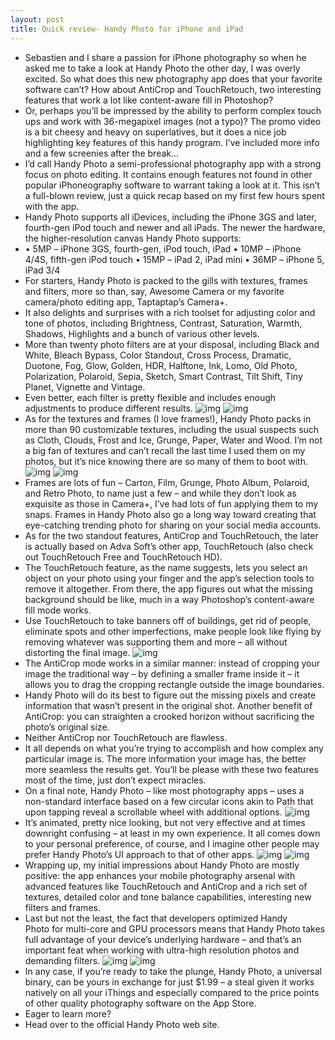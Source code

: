 ```yaml
---
layout: post
title: Quick review- Handy Photo for iPhone and iPad
---
```

* Sebastien and I share a passion for iPhone photography so when he asked me to take a look at Handy Photo the other day, I was overly excited. So what does this new photography app does that your favorite software can’t? How about AntiCrop and TouchRetouch, two interesting features that work a lot like content-aware fill in Photoshop?
* Or, perhaps you’ll be impressed by the ability to perform complex touch ups and work with 36-megapixel images (not a typo)? The promo video is a bit cheesy and heavy on superlatives, but it does a nice job highlighting key features of this handy program. I’ve included more info and a few screenies after the break…
* I’d call Handy Photo a semi-professional photography app with a strong focus on photo editing. It contains enough features not found in other popular iPhoneography software to warrant taking a look at it. This isn’t a full-blown review, just a quick recap based on my first few hours spent with the app.
* Handy Photo supports all iDevices, including the iPhone 3GS and later, fourth-gen iPod touch and newer and all iPads. The newer the hardware, the higher-resolution canvas Handy Photo supports:
* • 5MP – iPhone 3GS, fourth-gen, iPod touch, iPad • 10MP – iPhone 4/4S, fifth-gen iPod touch • 15MP – iPad 2, iPad mini • 36MP – iPhone 5, iPad 3/4
* For starters, Handy Photo is packed to the gills with textures, frames and filters, more so than, say, Awesome Camera or my favorite camera/photo editing app, Taptaptap’s Camera+.
* It also delights and surprises with a rich toolset for adjusting color and tone of photos, including Brightness, Contrast, Saturation, Warmth, Shadows, Highlights and a bunch of various other levels.
* More than twenty photo filters are at your disposal, including Black and White, Bleach Bypass, Color Standout, Cross Process, Dramatic, Duotone, Fog, Glow, Golden, HDR, Halftone, Ink, Lomo, Old Photo, Polarization, Polaroid, Sepia, Sketch, Smart Contrast, Tilt Shift, Tiny Planet, Vignette and Vintage.
* Even better, each filter is pretty flexible and includes enough adjustments to produce different results.
![img](http://media.idownloadblog.com/wp-content/uploads/2013/03/Handy-Photo-1.0-for-iOS-iPhone-screenshot-001.jpg)
![img](http://media.idownloadblog.com/wp-content/uploads/2013/03/Handy-Photo-1.0-for-iOS-iPhone-screenshot-002.jpg)
* As for the textures and frames (I love frames!), Handy Photo packs in more than 90 customizable textures, including the usual suspects such as Cloth, Clouds, Frost and Ice, Grunge, Paper, Water and Wood. I’m not a big fan of textures and can’t recall the last time I used them on my photos, but it’s nice knowing there are so many of them to boot with.
![img](http://media.idownloadblog.com/wp-content/uploads/2013/03/Handy-Photo-1.0-for-iOS-iPhone-screenshot-003.jpg)
![img](http://media.idownloadblog.com/wp-content/uploads/2013/03/Handy-Photo-1.0-for-iOS-iPhone-screenshot-004.jpg)
* Frames are lots of fun – Carton, Film, Grunge, Photo Album, Polaroid, and Retro Photo, to name just a few – and while they don’t look as exquisite as those in Camera+, I’ve had lots of fun applying them to my snaps. Frames in Handy Photo also go a long way toward creating that eye-catching trending photo for sharing on your social media accounts.
* As for the two standout features, AntiCrop and TouchRetouch, the later is actually based on Adva Soft’s other app, TouchRetouch (also check out TouchRetouch Free and TouchRetouch HD).
* The TouchRetouch feature, as the name suggests, lets you select an object on your photo using your finger and the app’s selection tools to remove it altogether. From there, the app figures out what the missing background should be like, much in a way Photoshop’s content-aware fill mode works.
* Use TouchRetouch to take banners off of buildings, get rid of people, eliminate spots and other imperfections, make people look like flying by removing whatever was supporting them and more – all without distorting the final image.
![img](http://media.idownloadblog.com/wp-content/uploads/2013/03/Handy-Photo-1.0-for-iOS-iPhone-screenshot-005.jpg)
* The AntiCrop mode works in a similar manner: instead of cropping your image the traditional way – by defining a smaller frame inside it – it allows you to drag the cropping rectangle outside the image boundaries.
* Handy Photo will do its best to figure out the missing pixels and create information that wasn’t present in the original shot. Another benefit of AntiCrop: you can straighten a crooked horizon without sacrificing the photo’s original size.
* Neither AntiCrop nor TouchRetouch are flawless.
* It all depends on what you’re trying to accomplish and how complex any particular image is. The more information your image has, the better more seamless the results get. You’ll be please with these two features most of the time, just don’t expect miracles.
* On a final note, Handy Photo – like most photography apps – uses a non-standard interface based on a few circular icons akin to Path that upon tapping reveal a scrollable wheel with additional options.
![img](http://media.idownloadblog.com/wp-content/uploads/2013/03/Handy-Photo-1.0-for-iOS-iPad-screenshot-001.jpg)
* It’s animated, pretty nice looking, but not very effective and at times downright confusing – at least in my own experience. It all comes down to your personal preference, of course, and I imagine other people may prefer Handy Photo’s UI approach to that of other apps.
![img](http://media.idownloadblog.com/wp-content/uploads/2013/03/Handy-Photo-1.0-for-iOS-iPad-screenshot-002.jpg)
![img](http://media.idownloadblog.com/wp-content/uploads/2013/03/Handy-Photo-1.0-for-iOS-iPad-screenshot-003.jpg)
* Wrapping up, my initial impressions about Handy Photo are mostly positive: the app enhances your mobile photography arsenal with advanced features like TouchRetouch and AntiCrop and a rich set of textures, detailed color and tone balance capabilities, interesting new filters and frames.
* Last but not the least, the fact that developers optimized Handy Photo for multi-core and GPU processors means that Handy Photo takes full advantage of your device’s underlying hardware – and that’s an important feat when working with ultra-high resolution photos and demanding filters.
![img](http://media.idownloadblog.com/wp-content/uploads/2013/03/Handy-Photo-1.0-for-iOS-iPad-screenshot-004.jpg)
![img](http://media.idownloadblog.com/wp-content/uploads/2013/03/Handy-Photo-1.0-for-iOS-iPad-screenshot-005.jpg)
* In any case, if you’re ready to take the plunge, Handy Photo, a universal binary, can be yours in exchange for just $1.99 – a steal given it works natively on all your iThings and especially compared to the price points of other quality photography software on the App Store.
* Eager to learn more?
* Head over to the official Handy Photo web site.

